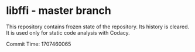 # libffi - master branch

This repository contains frozen state of the repository.
Its history is cleared. It is used only for static code
analysis with Codacy.

Commit Time: 1707460065